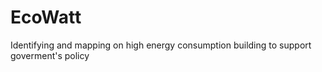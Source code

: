# EcoWatt
Identifying and mapping on high energy consumption building to support goverment's policy
